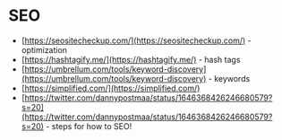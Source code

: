 # SEO

- [https://seositecheckup.com/](https://seositecheckup.com/) - optimization
- [https://hashtagify.me/](https://hashtagify.me/) - hash tags
- [https://umbrellum.com/tools/keyword-discovery](https://umbrellum.com/tools/keyword-discovery) - keywords
- [https://simplified.com/](https://simplified.com/)
- [https://twitter.com/dannypostmaa/status/1646368426246680579?s=20](https://twitter.com/dannypostmaa/status/1646368426246680579?s=20) - steps for how to SEO!
